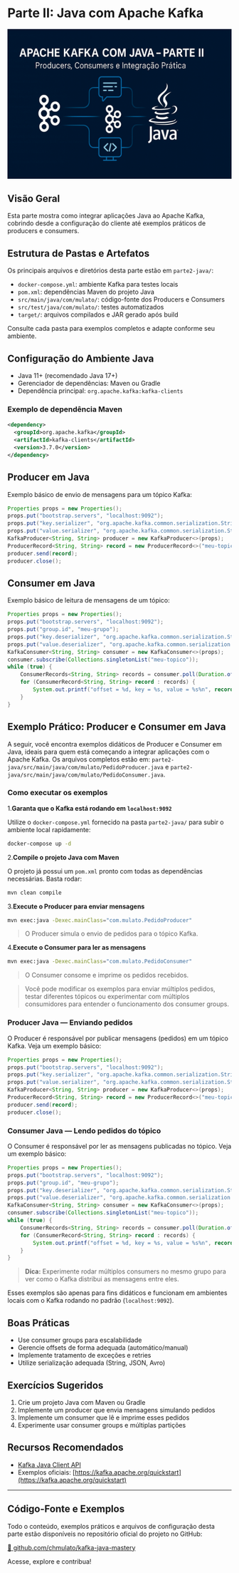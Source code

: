# Parte II: Java com Apache Kafka

![Apache Kafka com Java – Parte II](img/kafka-java-parte2.png)

## Visão Geral

Esta parte mostra como integrar aplicações Java ao Apache Kafka, cobrindo desde a configuração do cliente até exemplos práticos de producers e consumers.

## Estrutura de Pastas e Artefatos

Os principais arquivos e diretórios desta parte estão em `parte2-java/`:

- `docker-compose.yml`: ambiente Kafka para testes locais
- `pom.xml`: dependências Maven do projeto Java
- `src/main/java/com/mulato/`: código-fonte dos Producers e Consumers
- `src/test/java/com/mulato/`: testes automatizados
- `target/`: arquivos compilados e JAR gerado após build

Consulte cada pasta para exemplos completos e adapte conforme seu ambiente.

## Configuração do Ambiente Java

- Java 11+ (recomendado Java 17+)
- Gerenciador de dependências: Maven ou Gradle
- Dependência principal: `org.apache.kafka:kafka-clients`

### Exemplo de dependência Maven

```xml
<dependency>
  <groupId>org.apache.kafka</groupId>
  <artifactId>kafka-clients</artifactId>
  <version>3.7.0</version>
</dependency>
```

## Producer em Java

Exemplo básico de envio de mensagens para um tópico Kafka:

```java
Properties props = new Properties();
props.put("bootstrap.servers", "localhost:9092");
props.put("key.serializer", "org.apache.kafka.common.serialization.StringSerializer");
props.put("value.serializer", "org.apache.kafka.common.serialization.StringSerializer");
KafkaProducer<String, String> producer = new KafkaProducer<>(props);
ProducerRecord<String, String> record = new ProducerRecord<>("meu-topico", "chave", "mensagem");
producer.send(record);
producer.close();
```

## Consumer em Java

Exemplo básico de leitura de mensagens de um tópico:

```java
Properties props = new Properties();
props.put("bootstrap.servers", "localhost:9092");
props.put("group.id", "meu-grupo");
props.put("key.deserializer", "org.apache.kafka.common.serialization.StringDeserializer");
props.put("value.deserializer", "org.apache.kafka.common.serialization.StringDeserializer");
KafkaConsumer<String, String> consumer = new KafkaConsumer<>(props);
consumer.subscribe(Collections.singletonList("meu-topico"));
while (true) {
    ConsumerRecords<String, String> records = consumer.poll(Duration.ofMillis(100));
    for (ConsumerRecord<String, String> record : records) {
        System.out.printf("offset = %d, key = %s, value = %s%n", record.offset(), record.key(), record.value());
    }
}
```

## Exemplo Prático: Producer e Consumer em Java

A seguir, você encontra exemplos didáticos de Producer e Consumer em Java, ideais para quem está começando a integrar aplicações com o Apache Kafka. Os arquivos completos estão em:
`parte2-java/src/main/java/com/mulato/PedidoProducer.java` e `parte2-java/src/main/java/com/mulato/PedidoConsumer.java`.

### Como executar os exemplos

1.**Garanta que o Kafka está rodando em `localhost:9092`**  

   Utilize o `docker-compose.yml` fornecido na pasta `parte2-java/` para subir o ambiente local rapidamente:

```sh
docker-compose up -d
```

2.**Compile o projeto Java com Maven**  

   O projeto já possui um `pom.xml` pronto com todas as dependências necessárias. Basta rodar:

```sh
mvn clean compile
```

3.**Execute o Producer para enviar mensagens**  

```sh
mvn exec:java -Dexec.mainClass="com.mulato.PedidoProducer"
```

   > O Producer simula o envio de pedidos para o tópico Kafka.

4.**Execute o Consumer para ler as mensagens**  

```sh
mvn exec:java -Dexec.mainClass="com.mulato.PedidoConsumer"
```

   > O Consumer consome e imprime os pedidos recebidos.

> Você pode modificar os exemplos para enviar múltiplos pedidos, testar diferentes tópicos ou experimentar com múltiplos consumidores para entender o funcionamento dos consumer groups.

### Producer Java — Enviando pedidos

O Producer é responsável por publicar mensagens (pedidos) em um tópico Kafka. Veja um exemplo básico:

```java
Properties props = new Properties();
props.put("bootstrap.servers", "localhost:9092");
props.put("key.serializer", "org.apache.kafka.common.serialization.StringSerializer");
props.put("value.serializer", "org.apache.kafka.common.serialization.StringSerializer");
KafkaProducer<String, String> producer = new KafkaProducer<>(props);
ProducerRecord<String, String> record = new ProducerRecord<>("meu-topico", "chave", "mensagem");
producer.send(record);
producer.close();
```

### Consumer Java — Lendo pedidos do tópico

O Consumer é responsável por ler as mensagens publicadas no tópico. Veja um exemplo básico:

```java
Properties props = new Properties();
props.put("bootstrap.servers", "localhost:9092");
props.put("group.id", "meu-grupo");
props.put("key.deserializer", "org.apache.kafka.common.serialization.StringDeserializer");
props.put("value.deserializer", "org.apache.kafka.common.serialization.StringDeserializer");
KafkaConsumer<String, String> consumer = new KafkaConsumer<>(props);
consumer.subscribe(Collections.singletonList("meu-topico"));
while (true) {
    ConsumerRecords<String, String> records = consumer.poll(Duration.ofMillis(100));
    for (ConsumerRecord<String, String> record : records) {
        System.out.printf("offset = %d, key = %s, value = %s%n", record.offset(), record.key(), record.value());
    }
}
```

> **Dica:** Experimente rodar múltiplos consumers no mesmo grupo para ver como o Kafka distribui as mensagens entre eles.

Esses exemplos são apenas para fins didáticos e funcionam em ambientes locais com o Kafka rodando no padrão (`localhost:9092`).

## Boas Práticas

- Use consumer groups para escalabilidade
- Gerencie offsets de forma adequada (automático/manual)
- Implemente tratamento de exceções e retries
- Utilize serialização adequada (String, JSON, Avro)

## Exercícios Sugeridos

1. Crie um projeto Java com Maven ou Gradle
2. Implemente um producer que envia mensagens simulando pedidos
3. Implemente um consumer que lê e imprime esses pedidos
4. Experimente usar consumer groups e múltiplas partições

## Recursos Recomendados

- [Kafka Java Client API](https://kafka.apache.org/documentation/#producerapi)
- Exemplos oficiais: [https://kafka.apache.org/quickstart](https://kafka.apache.org/quickstart)

---

## Código-Fonte e Exemplos

Todo o conteúdo, exemplos práticos e arquivos de configuração desta parte estão disponíveis no repositório oficial do projeto no GitHub:

[🔗 github.com/chmulato/kafka-java-mastery](https://github.com/chmulato/kafka-java-mastery)

Acesse, explore e contribua!